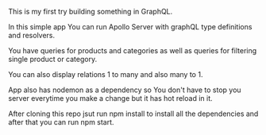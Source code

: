 This is my first try building something in GraphQL.

In this simple app You can run Apollo Server with graphQL type definitions and resolvers.

You have queries for products and categories as well as queries for filtering single product or category.

You can also display relations 1 to many and also many to 1.

App also has nodemon as a dependency so You don't have to stop you server everytime you make a change but it has hot reload in it.

After cloning this repo jsut run npm install to install all the dependencies and after that you can run npm start.
